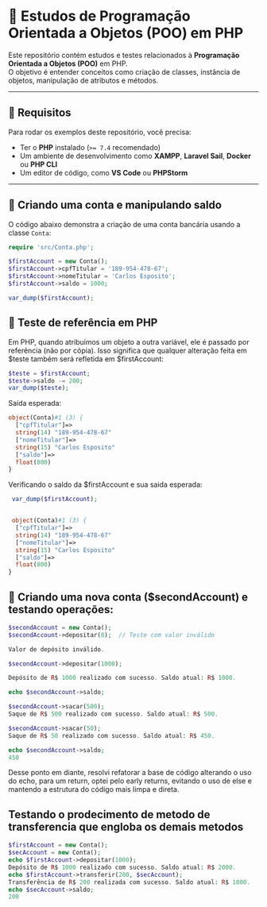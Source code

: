 
# 📌 Estudos de Programação Orientada a Objetos (POO) em PHP

Este repositório contém estudos e testes relacionados à **Programação Orientada a Objetos (POO)** em PHP.  
O objetivo é entender conceitos como criação de classes, instância de objetos, manipulação de atributos e métodos.

---

## 📌 Requisitos

Para rodar os exemplos deste repositório, você precisa:

- Ter o **PHP** instalado (`>= 7.4` recomendado)
- Um ambiente de desenvolvimento como **XAMPP**, **Laravel Sail**, **Docker** ou **PHP CLI**
- Um editor de código, como **VS Code** ou **PHPStorm**

---

## 📌 Criando uma conta e manipulando saldo

O código abaixo demonstra a criação de uma conta bancária usando a classe `Conta`:

```php
require 'src/Conta.php';

$firstAccount = new Conta();
$firstAccount->cpfTitular = '189-954-478-67';
$firstAccount->nomeTitular = 'Carlos Esposito';
$firstAccount->saldo = 1000;

var_dump($firstAccount);

```
## 📌  Teste de referência em PHP

Em PHP, quando atribuímos um objeto a outra variável, ele é passado por referência (não por cópia).
Isso significa que qualquer alteração feita em $teste também será refletida em $firstAccount:

```php 
$teste = $firstAccount;
$teste->saldo -= 200;
var_dump($teste);
```

Saída esperada:

```php 
object(Conta)#1 (3) {
  ["cpfTitular"]=>
  string(14) "189-954-478-67"
  ["nomeTitular"]=>
  string(15) "Carlos Esposito"
  ["saldo"]=>
  float(800)
}
```
Verificando o saldo da $firstAccount e sua saida esperada: 

```php
 var_dump($firstAccount);


 object(Conta)#1 (3) {
  ["cpfTitular"]=>
  string(14) "189-954-478-67"
  ["nomeTitular"]=>
  string(15) "Carlos Esposito"
  ["saldo"]=>
  float(800)
}
```

## 📌 Criando uma nova conta ($secondAccount) e testando operações:

```php
$secondAccount = new Conta();
$secondAccount->depositar(0);  // Teste com valor inválido

Valor de depósito inválido.

$secondAccount->depositar(1000);

Depósito de R$ 1000 realizado com sucesso. Saldo atual: R$ 1000.

echo $secondAccount->saldo;

$secondAccount->sacar(500);
Saque de R$ 500 realizado com sucesso. Saldo atual: R$ 500.

$secondAccount->sacar(50);
Saque de R$ 50 realizado com sucesso. Saldo atual: R$ 450.

echo $secondAccount->saldo;
450
```

Desse ponto em diante, resolvi refatorar a base de código alterando o uso do echo, para um return, optei pelo early returns, evitando o uso de else e mantendo a estrutura do código mais limpa e direta. 

## Testando o prodecimento de metodo de transferencia que engloba os demais metodos

```php
$firstAccount = new Conta();
$secAccount = new Conta();
echo $firstAccount->depositar(1000);
Depósito de R$ 1000 realizado com sucesso. Saldo atual: R$ 2000.
echo $firstAccount->transferir(200, $secAccount);
Transferência de R$ 200 realizada com sucesso. Saldo atual: R$ 1800.
echo $secAccount->saldo;
200
```
